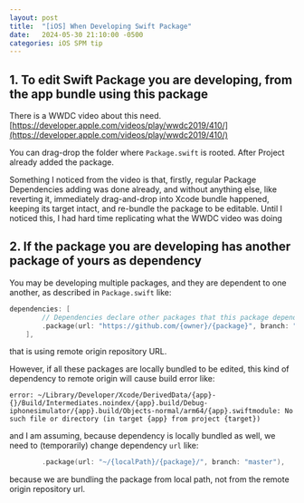```yaml
---
layout: post
title:  "[iOS] When Developing Swift Package"
date:   2024-05-30 21:10:00 -0500
categories: iOS SPM tip
---
```

## 1. To edit Swift Package you are developing, from the app bundle using this package
There is a WWDC video about this need.\
[https://developer.apple.com/videos/play/wwdc2019/410/](https://developer.apple.com/videos/play/wwdc2019/410/)

You can drag-drop the folder where `Package.swift` is rooted. After Project already added the package.

Something I noticed from the video is that, firstly, regular Package Dependencies adding was done already, and without anything else, like reverting it, immediately drag-and-drop into Xcode bundle happened, keeping its target intact, and re-bundle the package to be editable. Until I noticed this, I had hard time replicating what the WWDC video was doing


## 2. If the package you are developing has another package of yours as dependency
You may be developing multiple packages, and they are dependent to one another, as described in `Package.swift` like:

```swift
dependencies: [
		// Dependencies declare other packages that this package depends on.
        .package(url: "https://github.com/{owner}/{package}", branch: "master"),
	],
```
that is using remote origin repository URL. 

However, if all these packages are locally bundled to be edited, this kind of dependency to remote origin will cause build error like:
```shell
error: ~/Library/Developer/Xcode/DerivedData/{app}-{}/Build/Intermediates.noindex/{app}.build/Debug-iphonesimulator/{app}.build/Objects-normal/arm64/{app}.swiftmodule: No such file or directory (in target {app} from project {target})
```
and I am assuming, because dependency is locally bundled as well, we need to (temporarily) change dependency `url` like:
```swift
		.package(url: "~/{localPath}/{package}/", branch: "master"),
```
because we are bundling the package from local path, not from the remote origin repository url.